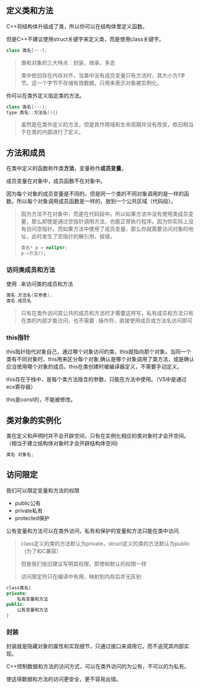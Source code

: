 ## 定义类和方法

C++将结构体升级成了类，所以你可以在结构体里定义函数。

但是C++不建议使用struct关键字来定义类，而是使用class关键字。

```cpp
class 类名{···};
```

> 类和对象的三大特点：封装，继承，多态
>
> 类中依旧存在内存对齐，当类中没有成员变量只有方法时，其大小为1字节。这一个字节不存储有效数据，只用来表示对象被实例化。

你可以在类外定义指定类的方法。

```cpp
class 类名{···};
type 类名::方法名(){}
```

> 虽然是在类外定义的方法，但是其作用域和生命周期并没有改变，依旧相当于在类的内部进行了定义。

## 方法和成员

在类中定义的函数称作类**方法**，变量称作**成员变量**。

成员变量在对象中，成员函数不在对象中。

因为每个对象的成员变量是不同的，但是同一个类的不同对象调用的是一样的函数。所以每个对象调用成员函数是一样的，放到一个公共区域（代码段）。

> 因为方法不在对象中，而是在代码段中。所以如果方法中没有使用类成员变量，那么即使是通过空指针调用方法，也能正常执行程序。因为你实际上没有访问空指针。而如果方法中使用了成员变量，那么你就需要访问对象的地址，此时发生了空指针的解引用，报错。
>
> ```cpp
> 类名* p = nullptr;
> p->方法();
> ```

### 访问类成员和方法

使用 `.`来访问类的成员和方法

```cpp
类名.方法名(实参表);
类名.成员名
```

> 只有在类外访问其公共的成员和方法时才需要这样写，私有成员和方法只有在类的内部才能访问，也不需要 `.`操作符，直接使用成员或方法名访问即可

### this指针

this指针指代对象自己，通过哪个对象访问的类，this就指向那个对象。当同一个类有不同对象时，this用来区分每个对象,确认是哪个对象调用了类方法，或是确认应当使用哪个对象的成员。this在类创建时被编译器定义，不需要手动定义。

this存在于栈中，是每个类方法隐含的参数，只能在方法中使用。（VS中是通过ecx寄存器）

this是const的，不能被修改。

## 类对象的实例化

类在定义和声明时并不会开辟空间，只有在实例化相应的类对象时才会开空间。（相当于建立结构体对象时才会开辟结构体空间)

```cpp
类名 对象名;
```

## 访问限定

我们可以限定变量和方法的权限

- public公有
- private私有
- protected保护

公有变量和方法可以在类外访问，私有和保护的变量和方法只能在类中访问.

> class定义的类的方法默认为private，struct定义的类的方法默认为public（为了和C兼容）
>
> 但是我们依旧建议写明其权限，即使和默认的权限一样
>
> 访问限定符只在编译中有用，映射到内存后并无区别

```cpp
class类名{
private:
	私有变量和方法
public:
	公有变量和方法
}
```

### 封装

封装就是隐藏对象的属性和实现细节，只通过接口来调用它。而不追究其内部实现。

C++控制数据和方法的访问方式，可以在类外访问的为公有，不可以的为私有。

使这得数据和方法的访问更安全，更不容易出错。
